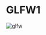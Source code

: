# GLFW1
![glfw](https://user-images.githubusercontent.com/44041416/47846107-89858d80-ddcf-11e8-9918-ed2000638aba.gif)
